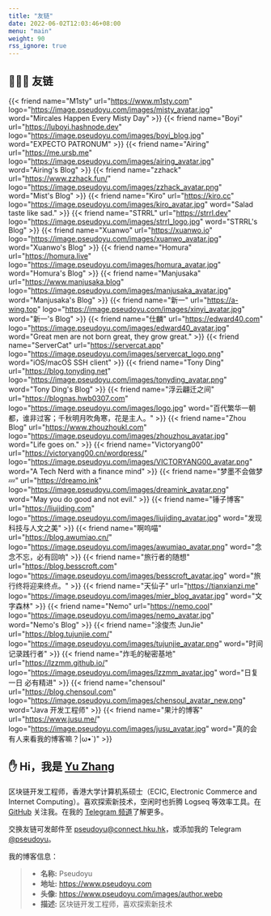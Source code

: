 ```yaml
---
title: "友链"
date: 2022-06-02T12:03:46+08:00
menu: "main"
weight: 90
rss_ignore: true
---
```


## 👨🏻‍💻 友链

<div class="flink" id="article-container">
<div class="friend-list-div" >

{{< friend name="M1sty" url="https://www.m1sty.com" logo="https://image.pseudoyu.com/images/misty_avatar.jpg" word="Mircales Happen Every Misty Day" >}}
{{< friend name="Boyi" url="https://luboyi.hashnode.dev" logo="https://image.pseudoyu.com/images/boyi_blog.jpg" word="EXPECTO PATRONUM" >}}
{{< friend name="Airing" url="https://me.ursb.me" logo="https://image.pseudoyu.com/images/airing_avatar.jpg" word="Airing's Blog" >}}
{{< friend name="zzhack" url="https://www.zzhack.fun/" logo="https://image.pseudoyu.com/images/zzhack_avatar.png" word="Mist's Blog" >}}
{{< friend name="Kiro" url="https://kiro.cc" logo="https://image.pseudoyu.com/images/kiro_avatar.jpg" word="Salad taste like sad." >}}
{{< friend name="STRRL" url="https://strrl.dev" logo="https://image.pseudoyu.com/images/strrl_logo.jpg" word="STRRL's Blog" >}}
{{< friend name="Xuanwo" url="https://xuanwo.io" logo="https://image.pseudoyu.com/images/xuanwo_avatar.jpg" word="Xuanwo's Blog" >}}
{{< friend name="Homura" url="https://homura.live" logo="https://image.pseudoyu.com/images/homura_avatar.jpg" word="Homura's Blog" >}}
{{< friend name="Manjusaka" url="https://www.manjusaka.blog" logo="https://image.pseudoyu.com/images/manjusaka_avatar.jpg" word="Manjusaka's Blog" >}}
{{< friend name="新一" url="https://a-wing.top" logo="https://image.pseudoyu.com/images/xinyi_avatar.jpg" word="新一's Blog" >}}
{{< friend name="仕麟" url="https://edward40.com" logo="https://image.pseudoyu.com/images/edward40_avatar.jpg" word="Great men are not born great, they grow great." >}}
{{< friend name="ServerCat" url="https://servercat.app" logo="https://image.pseudoyu.com/images/servercat_logo.png" word="iOS/macOS SSH client" >}}
{{< friend name="Tony Ding" url="https://blog.tonyding.net" logo="https://image.pseudoyu.com/images/tonyding_avatar.png" word="Tony Ding's Blog" >}}
{{< friend name="浮云翩迁之间" url="https://blognas.hwb0307.com" logo="https://image.pseudoyu.com/images/logo.jpg" word="百代繁华一朝都，谁非过客；千秋明月吹角寒，花是主人。" >}}
{{< friend name="Zhou Blog" url="https://www.zhouzhoukl.com" logo="https://image.pseudoyu.com/images/zhouzhou_avatar.jpg" word="Life goes on." >}}
{{< friend name="Victoryang00" url="https://victoryang00.cn/wordpress/" logo="https://image.pseudoyu.com/images/VICTORYANG00_avatar.png" word="A Tech Nerd with a finance mind" >}}
{{< friend name="梦墨不会做梦💤" url="https://dreamo.ink" logo="https://image.pseudoyu.com/images/dreamink_avatar.png" word="May you do good and not evil." >}}
{{< friend name="锤子博客" url="https://liujiding.com" logo="https://image.pseudoyu.com/images/liujiding_avatar.jpg" word="发现科技与人文之美" >}}
{{< friend name="啊呜喵" url="https://blog.awumiao.cn/" logo="https://image.pseudoyu.com/images/awumiao_avatar.png" word="念念不忘，必有回响" >}}
{{< friend name="旅行者的随想" url="https://blog.besscroft.com" logo="https://image.pseudoyu.com/images/besscroft_avatar.jpg" word="旅行终将迎来终点。" >}}
{{< friend name="天仙子" url="https://tianxianzi.me" logo="https://image.pseudoyu.com/images/mier_blog_avatar.jpg" word="文字森林" >}}
{{< friend name="Nemo" url="https://nemo.cool" logo="https://image.pseudoyu.com/images/nemo_avatar.jpg" word="Nemo's Blog" >}}
{{< friend name="涂俊杰 JunJie" url="https://blog.tujunjie.com/" logo="https://image.pseudoyu.com/images/tujunjie_avatar.png" word="时间记录践行者" >}}
{{< friend name="炸毛的秘密基地" url="https://lzzmm.github.io/" logo="https://image.pseudoyu.com/images/lzzmm_avatar.jpg" word="日复一日 必有精进" >}}
{{< friend name="chensoul" url="https://blog.chensoul.com" logo="https://image.pseudoyu.com/images/chensoul_avatar_new.png" word="Java 开发工程师" >}}
{{< friend name="果汁的博客" url="https://www.jusu.me/" logo="https://image.pseudoyu.com/images/jusu_avatar.jpg" word="真的会有人来看我的博客嘛？|ω•`)" >}}

</div>
</div>

## ✋ Hi，我是 [Yu Zhang](https://www.pseudoyu.com)

区块链开发工程师，香港大学计算机系硕士（ECIC, Electronic Commerce and Internet Computing）。喜欢探索新技术，空闲时也折腾 Logseq 等效率工具。在 [GitHub](https://github.com/pseudoyu) 关注我。在我的 [Telegram 频道](https://t.me/pseudoyulife)了解更多。

交换友链可发邮件至 pseudoyu@connect.hku.hk，或添加我的 Telegram [@pseudoyu](https://t.me/pseudoyu)。

我的博客信息：

> - **名称:** Pseudoyu
> - **地址:** https://www.pseudoyu.com
> - **头像:** https://www.pseudoyu.com/images/author.webp
> - **描述:** 区块链开发工程师，喜欢探索新技术
